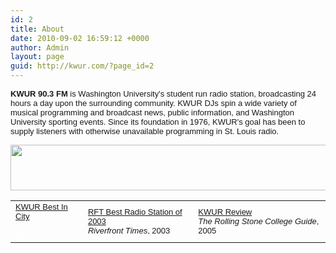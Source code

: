 ```yaml
---
id: 2
title: About
date: 2010-09-02 16:59:12 +0000
author: Admin
layout: page
guid: http://kwur.com/?page_id=2
---
```

<div class="pf-content">
  <p>
    <span style="font-family: Arial,Helvetica,sans-serif; font-size: small;"><strong>KWUR 90.3 FM</strong> is Washington University's student run radio station, broadcasting 24 hours a day upon the surrounding community. KWUR DJs spin a wide variety of musical programming and broadcast news, public information, and Washington University sporting events. Since its foundation in 1976, KWUR's goal has been to supply listeners with otherwise unavailable programming in St. Louis radio. </span>
  </p>
  
  <p>
    <img alt="" height="73" src="../Images/about/KWUR.jpg" width="550" />
  </p>
  
<table width="100%" border="0" cellspacing="0" cellpadding="0">
            <tr> 
              <td width="23%"><font color="#FFFFFF" size="2" face="Arial, Helvetica, sans-serif"><a href="http://www.studlife.com/media/paper337/news/2003/09/29/News/Kwur-Best.In.City-506651.shtml" target="_blank">KWUR 
                Best In City</a><br>
                <em>Student Life</em>, 2003</font></td>
              <td width="35%"><font size="2" face="Arial, Helvetica, sans-serif"><a href="http://www.riverfronttimes.com/bestof/award.php?award=31233" target="_blank">RFT 
                Best Radio Station of 2003</a><br>
                <em>Riverfront Times</em>, 2003<br>
                </font></td>
              <td width="42%"><font size="2" face="Arial, Helvetica, sans-serif"><a href="/assets/img/rsreview.jpg">KWUR 
                Review </a><br>
                <em>The Rolling Stone College Guide</em>, 2005</font></td>
            </tr>
          </table>
     </div>